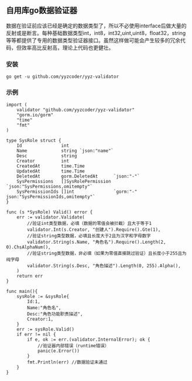 ## 自用库go数据验证器
数据在验证前应该已经是确定的数据类型了，所以不必使用interface后做大量的反射或是断言。每种基础数据类型int，int8，int32,uint,uint8，float32，string等等都提供了专用的数据类型验证器接口。虽然这样做可能会产生较多的冗余代码，但效率高比反射高，理论上代码也更健壮。

### 安装
    go get -u github.com/yyzcoder/yyz-validator

### 示例

    import (
	    validator "github.com/yyzcoder/yyz-validator"
	    "gorm.io/gorm"
	    "time"
        "fmt"
    )

    type SysRole struct {
	    Id               int
	    Name             string `json:"name"`
	    Desc             string
	    Creator          int
	    CreatedAt        time.Time
	    UpdatedAt        time.Time
	    DeletedAt        gorm.DeletedAt      `json:"-"`
	    SysPermissions   []SysRolePermission `json:"SysPermissions,omitempty"`
	    SysPermissionIds []int               `gorm:"-" json:"SysPermissionIds,omitempty"`
    }
    
    func (s *SysRole) Valid() error {
        err := validator.Validate(
            //验证int类型数据，必填（数据的零值会被拦截）且大于等于1
            validator.Int(s.Creator, "创建人").Require().Gte(1),
            //验证string类型数据，必填且长度大于2且为汉字和字母数字
            validator.String(s.Name, "角色名").Require().Length(2, 0).ChsAlphaNum(),
            //验证string类型数据，非必填（如果为零值直接跳过验证）且长度小于255且为纯字母
            validator.String(s.Desc, "角色描述").Length(0, 255).Alpha(),
        )
        return err
    }
    
    func main(){
        sysRole := &sysRole{
	        Id:1,
	        Name:"角色名",
	        Desc:"角色功能职责描述",
	        Creator:1,
	    }
	    err := sysRole.Valid()
	    if err != nil {
	        if e, ok := err.(validator.InternalError); ok {
	    	    //验证器内部错误（runtime错误）
                panic(e.Error())
	        }
	        fmt.Println(err) //数据验证未通过
        }
    }
